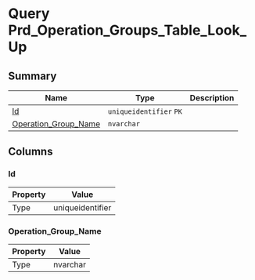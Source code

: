 # Query Prd_Operation_Groups_Table_Look_Up


## Summary

| Name | Type | Description |
| - | - | --- |
|[Id](#id)|`uniqueidentifier` `PK`||
|[Operation_Group_Name](#operation_group_name)|`nvarchar` ||

## Columns

### Id

| Property | Value |
| - | - |
|Type|uniqueidentifier|

### Operation_Group_Name

| Property | Value |
| - | - |
|Type|nvarchar|


